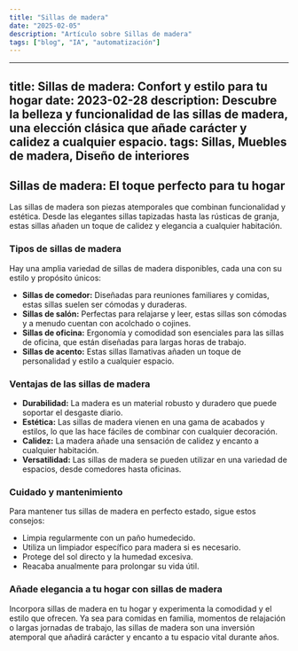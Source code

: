 ```yaml
---
title: "Sillas de madera"
date: "2025-02-05"
description: "Artículo sobre Sillas de madera"
tags: ["blog", "IA", "automatización"]
---
```


---
title: Sillas de madera: Confort y estilo para tu hogar
date: 2023-02-28
description: Descubre la belleza y funcionalidad de las sillas de madera, una elección clásica que añade carácter y calidez a cualquier espacio.
tags: Sillas, Muebles de madera, Diseño de interiores
---

## Sillas de madera: El toque perfecto para tu hogar

Las sillas de madera son piezas atemporales que combinan funcionalidad y estética. Desde las elegantes sillas tapizadas hasta las rústicas de granja, estas sillas añaden un toque de calidez y elegancia a cualquier habitación.

### Tipos de sillas de madera

Hay una amplia variedad de sillas de madera disponibles, cada una con su estilo y propósito únicos:

- **Sillas de comedor:** Diseñadas para reuniones familiares y comidas, estas sillas suelen ser cómodas y duraderas.
- **Sillas de salón:** Perfectas para relajarse y leer, estas sillas son cómodas y a menudo cuentan con acolchado o cojines.
- **Sillas de oficina:** Ergonomía y comodidad son esenciales para las sillas de oficina, que están diseñadas para largas horas de trabajo.
- **Sillas de acento:** Estas sillas llamativas añaden un toque de personalidad y estilo a cualquier espacio.

### Ventajas de las sillas de madera

- **Durabilidad:** La madera es un material robusto y duradero que puede soportar el desgaste diario.
- **Estética:** Las sillas de madera vienen en una gama de acabados y estilos, lo que las hace fáciles de combinar con cualquier decoración.
- **Calidez:** La madera añade una sensación de calidez y encanto a cualquier habitación.
- **Versatilidad:** Las sillas de madera se pueden utilizar en una variedad de espacios, desde comedores hasta oficinas.

### Cuidado y mantenimiento

Para mantener tus sillas de madera en perfecto estado, sigue estos consejos:

- Limpia regularmente con un paño humedecido.
- Utiliza un limpiador específico para madera si es necesario.
- Protege del sol directo y la humedad excesiva.
- Reacaba anualmente para prolongar su vida útil.

### Añade elegancia a tu hogar con sillas de madera

Incorpora sillas de madera en tu hogar y experimenta la comodidad y el estilo que ofrecen. Ya sea para comidas en familia, momentos de relajación o largas jornadas de trabajo, las sillas de madera son una inversión atemporal que añadirá carácter y encanto a tu espacio vital durante años.